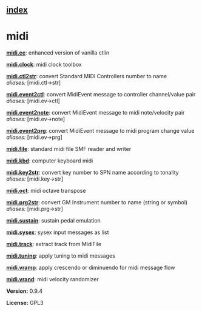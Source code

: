 [index](index.html) 
---

# midi




[**midi.cc**](midi.cc.html): enhanced version of vanilla ctlin 

[**midi.clock**](midi.clock.html): midi clock toolbox 

[**midi.ctl2str**](midi.ctl2str.html): convert Standard MIDI Controllers number to name <br>
_aliases:_ [midi.ctl-&gt;str]


[**midi.event2ctl**](midi.event2ctl.html): convert MidiEvent message to controller channel/value pair <br>
_aliases:_ [midi.ev-&gt;ctl]


[**midi.event2note**](midi.event2note.html): convert MidiEvent message to midi note/velocity pair <br>
_aliases:_ [midi.ev-&gt;note]


[**midi.event2prg**](midi.event2prg.html): convert MidiEvent message to midi program change value <br>
_aliases:_ [midi.ev-&gt;prg]


[**midi.file**](midi.file.html): standard midi file SMF reader and writer 

[**midi.kbd**](midi.kbd.html): computer keyboard midi 

[**midi.key2str**](midi.key2str.html): convert key number to SPN name according to tonality <br>
_aliases:_ [midi.key-&gt;str]


[**midi.oct**](midi.oct.html): midi octave transpose 

[**midi.prg2str**](midi.prg2str.html): convert GM Instrument number to name (string or symbol) <br>
_aliases:_ [midi.prg-&gt;str]


[**midi.sustain**](midi.sustain.html): sustain pedal emulation 

[**midi.sysex**](midi.sysex.html): sysex input messages as list 

[**midi.track**](midi.track.html): extract track from MidiFile 

[**midi.tuning**](midi.tuning.html): apply tuning to midi messages 

[**midi.vramp**](midi.vramp.html): apply crescendo or diminuendo for midi message flow 

[**midi.vrand**](midi.vrand.html): midi velocity randomizer 


**Version:** 0.9.4

**License:** GPL3
